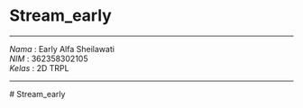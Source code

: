 # Stream_early

---

*Nama*  : Early Alfa Sheilawati  
*NIM*   : 362358302105  
*Kelas* : 2D TRPL

---

#   S t r e a m _ e a r l y  
 